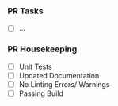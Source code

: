 ### PR Tasks

- [ ] ...

### PR Housekeeping

- [ ] Unit Tests
- [ ] Updated Documentation
- [ ] No Linting Errors/ Warnings
- [ ] Passing Build
